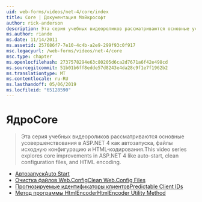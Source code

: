 ```yaml
---
uid: web-forms/videos/net-4/core/index
title: Core | Документация Майкрософт
author: rick-anderson
description: Эта серия учебных видеороликов рассматриваются основные усовершенствования в ASP.NET 4 как автозапуска, файлы исходную конфигурацию и HTML-кодирования.
ms.author: riande
ms.date: 11/14/2011
ms.assetid: 257686f7-7e10-4c4b-a2e9-299f93c0f917
msc.legacyurl: /web-forms/videos/net-4/core
msc.type: chapter
ms.openlocfilehash: 2737578294e63c80205d6ca2d7671a6f42e498cd
ms.sourcegitcommit: 51b01b6ff8edde57d8243e4da28c9f1e7f1962b2
ms.translationtype: MT
ms.contentlocale: ru-RU
ms.lasthandoff: 05/06/2019
ms.locfileid: "65128590"
---
```

# <a name="core"></a><span data-ttu-id="61735-103">Ядро</span><span class="sxs-lookup"><span data-stu-id="61735-103">Core</span></span>

> <span data-ttu-id="61735-104">Эта серия учебных видеороликов рассматриваются основные усовершенствования в ASP.NET 4 как автозапуска, файлы исходную конфигурацию и HTML-кодирования.</span><span class="sxs-lookup"><span data-stu-id="61735-104">This video series explores core improvements in ASP.NET 4 like auto-start, clean configuration files, and HTML encoding.</span></span>

- [<span data-ttu-id="61735-105">Автозапуск</span><span class="sxs-lookup"><span data-stu-id="61735-105">Auto Start</span></span>](aspnet-4-quick-hit-auto-start.md)
- [<span data-ttu-id="61735-106">Очистка файлов Web.Config</span><span class="sxs-lookup"><span data-stu-id="61735-106">Clean Web.Config Files</span></span>](aspnet-4-quick-hit-clean-webconfig-files.md)
- [<span data-ttu-id="61735-107">Прогнозируемые идентификаторы клиентов</span><span class="sxs-lookup"><span data-stu-id="61735-107">Predictable Client IDs</span></span>](aspnet-4-quick-hit-predictable-client-ids.md)
- [<span data-ttu-id="61735-108">Метод программы HtmlEncoder</span><span class="sxs-lookup"><span data-stu-id="61735-108">HtmlEncoder Utility Method</span></span>](aspnet-4-quick-hit-the-htmlencoder-utility-method.md)
